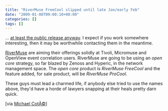 ```yaml
---
title: "RiverMuse FreeCool slipped until late Jan/early Feb"
date: "2009-01-08T09:00:10+00:00"
categories: []
tags: []
---
```


... <a href="http://www.rivermuse.com/trial/">at least the public release anyway</a>. I expect if you work somewhere interesting, then it may be worthwhile contacting them in the meantime.

<a href="http://www.rivermuse.com/">RiverMuse</a> are aiming their offerings solidly at Tivoli, Micromuse and OpenView event correlation users. RiverMuse are going to be using an <em>open cor</em><em>e</em> strategy, so far blazed by Zenoss and Hyperic, in the network management space. The <em>open core</em> product is <em>RiverMuse FreeCool</em> and the feature added, for sale product, will be <em>RiverMuse ProCool</em>.

These guys must lead a charmed life, if anybody else tried to use the names above, they'd have a horde of lawyers snapping at their heals pretty darn quick.

[via <a title="People Over Process" href="http://www.redmonk.com/cote/">Michael CotÃ©</a>]
